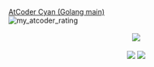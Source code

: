 <div align="left">
<div> <a href="https://atcoder.jp/users/yoyuuhi">AtCoder Cyan (Golang main)</a> <br><img alt="my_atcoder_rating" src="https://badgen.org/img/atcoder/yoyuuhi/rating/algorithm?style=flat">
</div><br>
<div align="center"><img align="center" src="http://github-profile-summary-cards.vercel.app/api/cards/profile-details?username=Yoyuuhi&theme=github" /></div>
<br>
<div align="center">
<img align="center" src="http://github-profile-summary-cards.vercel.app/api/cards/most-commit-language?username=Yoyuuhi&theme=github" />
<img align="center" src="http://github-profile-summary-cards.vercel.app/api/cards/productive-time?username=Yoyuuhi&theme=github&utcOffset=9" />
</div>
